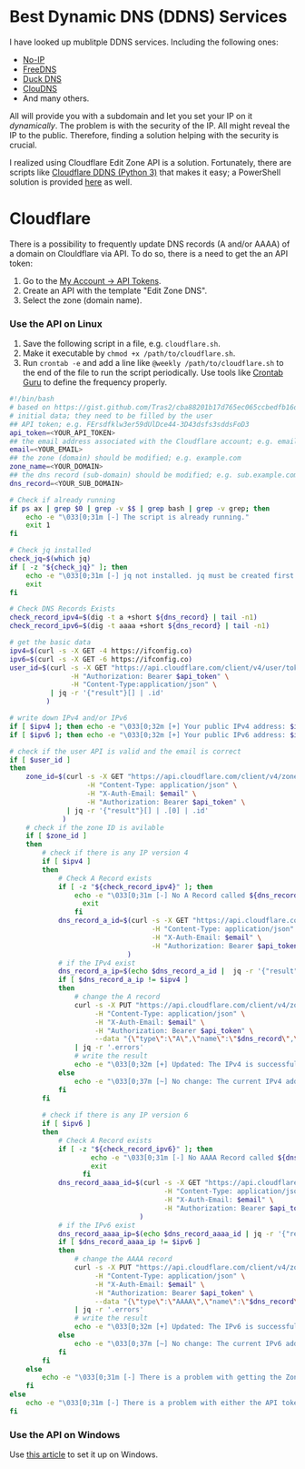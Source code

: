# Best Dynamic DNS (DDNS) Services
I have looked up mublitple DDNS services. Including the following ones:
- [No-IP](https://my.noip.com/)
- [FreeDNS](https://freedns.afraid.org/)
- [Duck DNS](https://www.duckdns.org/)
- [ClouDNS](https://www.cloudns.net/dynamic-dns/)
- And many others.


All will provide you with a subdomain and let you set your IP on it *dynamically*. The problem is with the security of the IP. All might reveal the IP to the public. Therefore, finding a solution helping with the security is crucial.

I realized using Cloudflare Edit Zone API is a solution. Fortunately, there are scripts like [Cloudflare DDNS (Python 3)](https://github.com/timothymiller/cloudflare-ddns) that makes it easy; a PowerShell solution is provided [here](https://adamtheautomator.com/cloudflare-dynamic-dns/) as well.

# Cloudflare
There is a possibility to frequently update DNS records (A and/or AAAA) of a domain on Clouldflare via API.
To do so, there is a need to get the an API token:
1. Go to the [My Account -> API Tokens](https://dash.cloudflare.com/profile/api-tokens).
2. Create an API with the template "Edit Zone DNS".
3. Select the zone (domain name).

### Use the API on Linux
1. Save the following script in a file, e.g. `cloudflare.sh`.
2. Make it executable by `chmod +x /path/to/cloudflare.sh`.
3. Run `crontab -e` and add a line like `@weekly /path/to/cloudflare.sh` to the end of the file to run the script periodically. Use tools like [Crontab Guru](https://crontab.guru/) to define the frequency properly.
```bash
#!/bin/bash
# based on https://gist.github.com/Tras2/cba88201b17d765ec065ccbedfb16d9a
# initial data; they need to be filled by the user
## API token; e.g. FErsdfklw3er59dUlDce44-3D43dsfs3sddsFoD3
api_token=<YOUR_API_TOKEN>
## the email address associated with the Cloudflare account; e.g. email@gmail.com
email=<YOUR_EMAIL>
## the zone (domain) should be modified; e.g. example.com
zone_name=<YOUR_DOMAIN>
## the dns record (sub-domain) should be modified; e.g. sub.example.com
dns_record=<YOUR_SUB_DOMAIN>

# Check if already running
if ps ax | grep $0 | grep -v $$ | grep bash | grep -v grep; then
    echo -e "\033[0;31m [-] The script is already running."
    exit 1
fi

# Check jq installed
check_jq=$(which jq)
if [ -z "${check_jq}" ]; then
  	echo -e "\033[0;31m [-] jq not installed. jq must be created first!"
  	exit
fi

# Check DNS Records Exists
check_record_ipv4=$(dig -t a +short ${dns_record} | tail -n1)
check_record_ipv6=$(dig -t aaaa +short ${dns_record} | tail -n1)

# get the basic data
ipv4=$(curl -s -X GET -4 https://ifconfig.co)
ipv6=$(curl -s -X GET -6 https://ifconfig.co)
user_id=$(curl -s -X GET "https://api.cloudflare.com/client/v4/user/tokens/verify" \
               -H "Authorization: Bearer $api_token" \
               -H "Content-Type:application/json" \
          | jq -r '{"result"}[] | .id'
         )

# write down IPv4 and/or IPv6
if [ $ipv4 ]; then echo -e "\033[0;32m [+] Your public IPv4 address: $ipv4"; else echo -e "\033[0;33m [!] Unable to get any public IPv4 address."; fi
if [ $ipv6 ]; then echo -e "\033[0;32m [+] Your public IPv6 address: $ipv6"; else echo -e "\033[0;33m [!] Unable to get any public IPv6 address."; fi

# check if the user API is valid and the email is correct
if [ $user_id ]
then
    zone_id=$(curl -s -X GET "https://api.cloudflare.com/client/v4/zones?name=$zone_name&status=active" \
                   -H "Content-Type: application/json" \
                   -H "X-Auth-Email: $email" \
                   -H "Authorization: Bearer $api_token" \
              | jq -r '{"result"}[] | .[0] | .id'
             )
    # check if the zone ID is avilable
    if [ $zone_id ]
    then
        # check if there is any IP version 4
        if [ $ipv4 ]
        then
        	# Check A Record exists
        	if [ -z "${check_record_ipv4}" ]; then
  			  	echo -e "\033[0;31m [-] No A Record called ${dns_record}. This must be created first!"
  				  exit
			    fi
            dns_record_a_id=$(curl -s -X GET "https://api.cloudflare.com/client/v4/zones/$zone_id/dns_records?type=A&name=$dns_record"  \
                                   -H "Content-Type: application/json" \
                                   -H "X-Auth-Email: $email" \
                                   -H "Authorization: Bearer $api_token"
                             )
            # if the IPv4 exist
            dns_record_a_ip=$(echo $dns_record_a_id |  jq -r '{"result"}[] | .[0] | .content')
            if [ $dns_record_a_ip != $ipv4 ]
            then
                # change the A record
                curl -s -X PUT "https://api.cloudflare.com/client/v4/zones/$zone_id/dns_records/$(echo $dns_record_a_id | jq -r '{"result"}[] | .[0] | .id')" \
                     -H "Content-Type: application/json" \
                     -H "X-Auth-Email: $email" \
                     -H "Authorization: Bearer $api_token" \
                     --data "{\"type\":\"A\",\"name\":\"$dns_record\",\"content\":\"$ipv4\",\"ttl\":1,\"proxied\":false}" \
                | jq -r '.errors'
                # write the result
                echo -e "\033[0;32m [+] Updated: The IPv4 is successfully set on Cloudflare as the A Record with the value of: $ipv4"
            else
                echo -e "\033[0;37m [~] No change: The current IPv4 address matches Cloudflare"
            fi
        fi
            
        # check if there is any IP version 6
        if [ $ipv6 ]
        then
        	# Check A Record exists
          	if [ -z "${check_record_ipv6}" ]; then
  			    	echo -e "\033[0;31m [-] No AAAA Record called ${dns_record}. This must be created first!"
  				    exit
			      fi
            dns_record_aaaa_id=$(curl -s -X GET "https://api.cloudflare.com/client/v4/zones/$zone_id/dns_records?type=AAAA&name=$dns_record"  \
                                      -H "Content-Type: application/json" \
                                      -H "X-Auth-Email: $email" \
                                      -H "Authorization: Bearer $api_token"
                                )
            # if the IPv6 exist
            dns_record_aaaa_ip=$(echo $dns_record_aaaa_id | jq -r '{"result"}[] | .[0] | .content')
            if [ $dns_record_aaaa_ip != $ipv6 ]
            then
                # change the AAAA record
                curl -s -X PUT "https://api.cloudflare.com/client/v4/zones/$zone_id/dns_records/$(echo $dns_record_aaaa_id | jq -r '{"result"}[] | .[0] | .id')" \
                     -H "Content-Type: application/json" \
                     -H "X-Auth-Email: $email" \
                     -H "Authorization: Bearer $api_token" \
                     --data "{\"type\":\"AAAA\",\"name\":\"$dns_record\",\"content\":\"$ipv6\",\"ttl\":1,\"proxied\":false}" \
                | jq -r '.errors'
                # write the result
                echo -e "\033[0;32m [+] Updated: The IPv6 is successfully set on Cloudflare as the AAAA Record with the value of: $ipv6"
            else
                echo -e "\033[0;37m [~] No change: The current IPv6 address matches Cloudflare."
            fi
        fi  
    else
        echo -e "\033[0;31m [-] There is a problem with getting the Zone ID (subdomain) or the email address (username). Check them and try again."
    fi
else
    echo -e "\033[0;31m [-] There is a problem with either the API token. Check it and try again."
fi
```

### Use the API on Windows
Use [this article](https://adamtheautomator.com/cloudflare-dynamic-dns/) to set it up on Windows.

